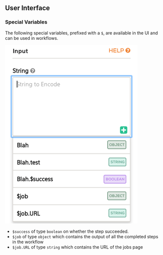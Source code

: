 <!-- START doctoc generated TOC please keep comment here to allow auto update -->
<!-- DON'T EDIT THIS SECTION, INSTEAD RE-RUN doctoc TO UPDATE -->

## User Interface

### Special Variables

The following special variables, prefixed with a `$`, are available in the UI and can be used in workflows.

![UI Special Vars](imgs/ui_special_vars.png)

* `$success` of type `boolean` on whether the step succeeded.
* `$job` of type `object` which contains the output of all the completed steps in the workflow
* `$job.URL` of type `string` which contains the URL of the jobs page

